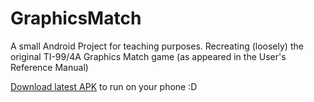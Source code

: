 # GraphicsMatch

A small Android Project for teaching purposes. Recreating (loosely) the original TI-99/4A Graphics Match game
(as appeared in the User's Reference Manual)

[Download latest APK](http://www.freebsdworld.gr/files/app-debug.apk) to run on your phone :D
